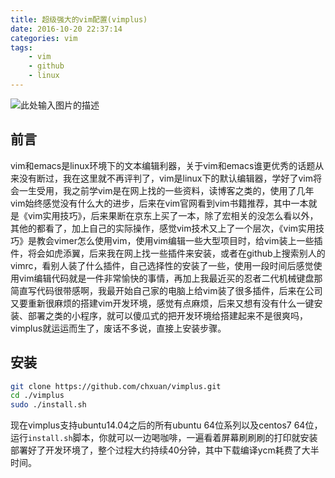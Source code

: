 ```yaml
---
title: 超级强大的vim配置(vimplus)
date: 2016-10-20 22:37:14
categories: vim
tags: 
    - vim
    - github
    - linux
---
```


![此处输入图片的描述][1]

前言
-----

vim和emacs是linux环境下的文本编辑利器，关于vim和emacs谁更优秀的话题从来没有断过，我在这里就不再评判了，vim是linux下的默认编辑器，学好了vim将会一生受用，我之前学vim是在网上找的一些资料，读博客之类的，使用了几年vim始终感觉没有什么大的进步，后来在vim官网看到vim书籍推荐，其中一本就是《vim实用技巧》，后来果断在京东上买了一本，除了宏相关的没怎么看以外，其他的都看了，加上自己的实际操作，感觉vim技术又上了一个层次，《vim实用技巧》是教会vimer怎么使用vim，使用vim编辑一些大型项目时，给vim装上一些插件，将会如虎添翼，后来我在网上找一些插件来安装，或者在github上搜索别人的vimrc，看别人装了什么插件，自己选择性的安装了一些，使用一段时间后感觉使用vim编辑代码就是一件非常愉快的事情，再加上我最近买的忍者二代机械键盘那简直写代码很带感啊，我最开始自己家的电脑上给vim装了很多插件，后来在公司又要重新很麻烦的搭建vim开发环境，感觉有点麻烦，后来又想有没有什么一键安装、部署之类的小程序，就可以傻瓜式的把开发环境给搭建起来不是很爽吗，vimplus就运运而生了，废话不多说，直接上安装步骤。

安装
-----

```bash
git clone https://github.com/chxuan/vimplus.git
cd ./vimplus
sudo ./install.sh
```

现在vimplus支持ubuntu14.04之后的所有ubuntu 64位系列以及centos7 64位，运行`install.sh`脚本，你就可以一边喝咖啡，一遍看着屏幕刷刷刷的打印就安装部署好了开发环境了，整个过程大约持续40分钟，其中下载编译ycm耗费了大半时间。


  [1]: https://raw.githubusercontent.com/chxuan/vimplus/master/screenshots/main.png
